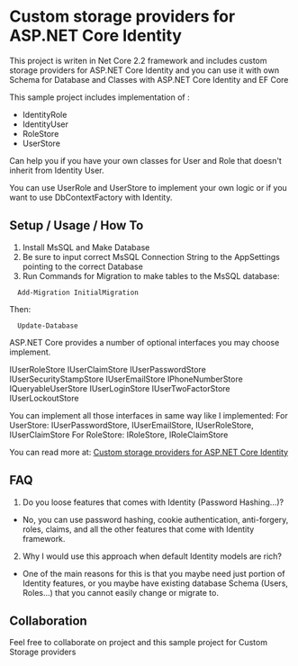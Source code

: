 # Custom storage providers for ASP.NET Core Identity

This project is writen in Net Core 2.2 framework and includes custom storage providers for ASP.NET Core Identity and you can use it with own Schema for Database and Classes with ASP.NET Core Identity and EF Core

This sample project includes implementation of :

- IdentityRole
- IdentityUser 
- RoleStore 
- UserStore

Can help you if you have your own classes for User and Role that doesn't inherit from Identity User. 

You can use UserRole and UserStore to implement your own logic or if you want to use DbContextFactory with Identity.

## Setup / Usage / How To

1. Install MsSQL and Make Database
2. Be sure to input correct MsSQL Connection String to the AppSettings pointing to the correct Database
3. Run Commands for Migration to make tables to the MsSQL database:
```
  Add-Migration InitialMigration
```
Then:
```
  Update-Database
```


ASP.NET Core provides a number of optional interfaces you may choose implement.

IUserRoleStore
IUserClaimStore
IUserPasswordStore
IUserSecurityStampStore
IUserEmailStore
IPhoneNumberStore
IQueryableUserStore
IUserLoginStore
IUserTwoFactorStore
IUserLockoutStore

You can implement all those interfaces in same way like I implemented:
For UserStore: IUserPasswordStore, IUserEmailStore, IUserRoleStore, IUserClaimStore
For RoleStore: IRoleStore, IRoleClaimStore

You can read more at: [Custom storage providers for ASP.NET Core Identity](https://docs.microsoft.com/en-us/aspnet/core/security/authentication/identity-custom-storage-providers?view=aspnetcore-3.1)

## FAQ

1. Do you loose features that comes with Identity (Password Hashing...)?
- No, you can use password hashing, cookie authentication, anti-forgery, roles, claims, and all the other features that come with Identity framework.

2. Why I would use this approach when default Identity models are rich?
- One of the main reasons for this is that you maybe need just portion of Identity features, or you maybe have existing database Schema (Users, Roles...) that you cannot easily change or migrate to. 

## Collaboration

Feel free to collaborate on project and this sample project for Custom Storage providers
